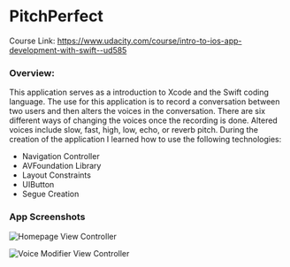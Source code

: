 # PitchPerfect
Course Link: <https://www.udacity.com/course/intro-to-ios-app-development-with-swift--ud585>

### Overview:
This application serves as a introduction to Xcode and the Swift coding language. The use for this application is to record a conversation between two users and then alters the voices in the conversation. There are six different ways of changing the voices once the recording is done. Altered voices include slow, fast, high, low, echo, or reverb pitch. During the creation of the application I learned how to use the following technologies: 
+ Navigation Controller
+ AVFoundation Library 
+ Layout Constraints 
+ UIButton 
+ Segue Creation

### App Screenshots
![Homepage View Controller](https://photos.google.com/u/1/photo/AF1QipOxMrGUP983pKTy1CVT5zU0XJY3En49yPoX4LGS)

![Voice Modifier View Controller](https://photos.google.com/u/1/photo/AF1QipPu8lDbwj_EvjGSyVL_X3Oop_bML-Q_D-MmLkXB)


